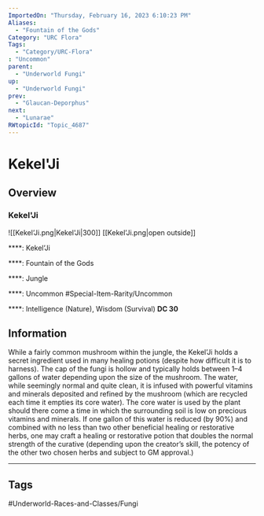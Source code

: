 ```yaml
---
ImportedOn: "Thursday, February 16, 2023 6:10:23 PM"
Aliases:
  - "Fountain of the Gods"
Category: "URC Flora"
Tags:
  - "Category/URC-Flora"
: "Uncommon"
parent:
  - "Underworld Fungi"
up:
  - "Underworld Fungi"
prev:
  - "Glaucan-Deporphus"
next:
  - "Lunarae"
RWtopicId: "Topic_4687"
---
```

# Kekel'Ji
## Overview
### Kekel'Ji
![[Kekel’Ji.png|Kekel'Ji|300]]
[[Kekel’Ji.png|open outside]]

****: Kekel’Ji

****: Fountain of the Gods

****: Jungle

****: Uncommon
#Special-Item-Rarity/Uncommon

****: Intelligence (Nature), Wisdom (Survival) **DC 30**

## Information
While a fairly common mushroom within the jungle, the Kekel’Ji holds a secret ingredient used in many healing potions (despite how difficult it is to harness). The cap of the fungi is hollow and typically holds between 1–4 gallons of water depending upon the size of the mushroom. The water, while seemingly normal and quite clean, it is infused with powerful vitamins and minerals deposited and refined by the mushroom (which are recycled each time it empties its core water). The core water is used by the plant should there come a time in which the surrounding soil is low on precious vitamins and minerals. If one gallon of this water is reduced (by 90%) and combined with no less than two other beneficial healing or restorative herbs, one may craft a healing or restorative potion that doubles the normal strength of the curative (depending upon the creator’s skill, the potency of the other two chosen herbs and subject to GM approval.)


---
## Tags
#Underworld-Races-and-Classes/Fungi

